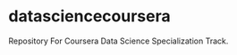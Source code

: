 datasciencecoursera
===================

Repository For Coursera Data Science Specialization Track.
